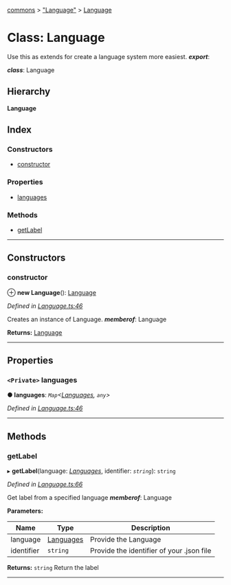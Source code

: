 [commons](../README.md) > ["Language"](../modules/_language_.md) > [Language](../classes/_language_.language.md)

# Class: Language

Use this as extends for create a language system more easiest.
*__export__*: 

*__class__*: Language

## Hierarchy

**Language**

## Index

### Constructors

* [constructor](_language_.language.md#constructor)

### Properties

* [languages](_language_.language.md#languages)

### Methods

* [getLabel](_language_.language.md#getlabel)

---

## Constructors

<a id="constructor"></a>

###  constructor

⊕ **new Language**(): [Language](_language_.language.md)

*Defined in [Language.ts:46](https://github.com/Maxime6678/commons/blob/c4ee63e/src/Language.ts#L46)*

Creates an instance of Language.
*__memberof__*: Language

**Returns:** [Language](_language_.language.md)

___

## Properties

<a id="languages"></a>

### `<Private>` languages

**● languages**: *`Map`<[Languages](../enums/_language_.languages.md), `any`>*

*Defined in [Language.ts:46](https://github.com/Maxime6678/commons/blob/c4ee63e/src/Language.ts#L46)*

___

## Methods

<a id="getlabel"></a>

###  getLabel

▸ **getLabel**(language: *[Languages](../enums/_language_.languages.md)*, identifier: *`string`*): `string`

*Defined in [Language.ts:66](https://github.com/Maxime6678/commons/blob/c4ee63e/src/Language.ts#L66)*

Get label from a specified language
*__memberof__*: Language

**Parameters:**

| Name | Type | Description |
| ------ | ------ | ------ |
| language | [Languages](../enums/_language_.languages.md) |  Provide the Language |
| identifier | `string` |  Provide the identifier of your .json file |

**Returns:** `string`
Return the label

___

